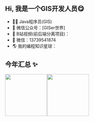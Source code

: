 ## Hi, 我是一个GIS开发人员😋

- 🧑‍💻 Java程序员(GIS)
- 🚀 微信公众号：[GISer世界]
- 👾 B站视频(前后端分离项目)：
- 💬 微信：13739541874
- 🌎 我的编程知识星球：

## 今年汇总 ✨

<img align="" height="137px" src="https://github-readme-stats.vercel.app/api?username=JINhe404&hide_title=true&hide_border=true&show_icons=true&include_all_commits=true&line_height=21&bg_color=0,EC6C6C,FFD479,FFFC79,73FA79&theme=graywhite&locale=cn" /><img align="" height="137px" src="https://github-readme-stats.vercel.app/api/top-langs/?username=Jinhe404&hide_title=true&hide_border=true&layout=compact&bg_color=0,73FA79,73FDFF,D783FF&theme=graywhite&locale=cn" />
